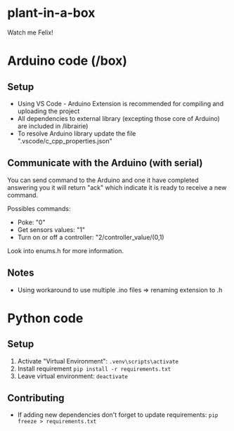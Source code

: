 # plant-in-a-box

Watch me Felix!

# Arduino code (/box)

## Setup

-   Using VS Code - Arduino Extension is recommended for compiling and uploading the project
-   All dependencies to external library (excepting those core of Arduino) are included in /librairie)
-   To resolve Arduino library update the file ".vscode/c_cpp_properties.json"

## Communicate with the Arduino (with serial)

You can send command to the Arduino and one it have completed answering you it will return "ack" which indicate it is ready to receive a new command.

Possibles commands:

-   Poke: "0"
-   Get sensors values: "1"
-   Turn on or off a controller: "2/controller_value/(0,1)

Look into enums.h for more information.

## Notes

-   Using workaround to use multiple .ino files => renaming extension to .h

# Python code

## Setup

1. Activate "Virtual Environment": `.venv\scripts\activate`
2. Install requirement `pip install -r requirements.txt`
3. Leave virtual environment: `deactivate`

## Contributing

-   If adding new dependencies don't forget to update requirements: `pip freeze > requirements.txt`
